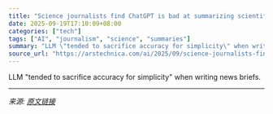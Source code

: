 ```yaml
---
title: "Science journalists find ChatGPT is bad at summarizing scientific papers"
date: 2025-09-19T17:10:09+08:00
categories: ["tech"]
tags: ["AI", "journalism", "science", "summaries"]
summary: "LLM \"tended to sacrifice accuracy for simplicity\" when writing news briefs."
source_url: "https://arstechnica.com/ai/2025/09/science-journalists-find-chatgpt-is-bad-at-summarizing-scientific-papers/"
---
```


LLM "tended to sacrifice accuracy for simplicity" when writing news briefs.

---

*来源: [原文链接](https://arstechnica.com/ai/2025/09/science-journalists-find-chatgpt-is-bad-at-summarizing-scientific-papers/)*
